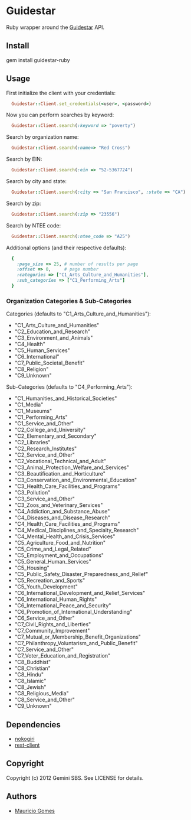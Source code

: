 # Guidestar

Ruby wrapper around the [Guidestar](http://guidestar.org) API.

## Install

  gem install guidestar-ruby

## Usage

First initialize the client with your credentials:

```ruby
  Guidestar::Client.set_credentials(<user>, <password>)
```

Now you can perform searches by keyword:

```ruby
  Guidestar::Client.search(:keyword => "poverty")
```

Search by organization name:

```ruby
  Guidestar::Client.search(:name=> "Red Cross")
```

Search by EIN:

```ruby
  Guidestar::Client.search(:ein => "52-5367724")
```

Search by city and state:

```ruby
  Guidestar::Client.search(:city => "San Francisco", :state => "CA")
```

Search by zip:

```ruby
  Guidestar::Client.search(:zip => "23556")
```

Search by NTEE code:

```ruby
  Guidestar::Client.search(:ntee_code => "A25")
```

Additional options (and their respective defaults):

```ruby
  {
    :page_size => 25, # number of results per page
    :offset => 0,     # page number
    :categories => ["C1_Arts_Culture_and_Humanities"],
    :sub_categories => ["C1_Performing_Arts"]
  }
```

### Organization Categories & Sub-Categories

Categories (defaults to "C1_Arts_Culture_and_Humanities"):

* "C1_Arts_Culture_and_Humanities"
* "C2_Education_and_Research"
* "C3_Environment_and_Animals"
* "C4_Health"
* "C5_Human_Services"
* "C6_International"
* "C7_Public_Societal_Benefit"
* "C8_Religion"
* "C9_Unknown"

Sub-Categories (defaults to "C4_Performing_Arts"):

* "C1_Humanities_and_Historical_Societies"
* "C1_Media"
* "C1_Museums"
* "C1_Performing_Arts"
* "C1_Service_and_Other"
* "C2_College_and_University"
* "C2_Elementary_and_Secondary"
* "C2_Libraries"
* "C2_Research_Institutes"
* "C2_Service_and_Other"
* "C2_Vocational_Technical_and_Adult"
* "C3_Animal_Protection_Welfare_and_Services"
* "C3_Beautification_and_Horticulture"
* "C3_Conservation_and_Environmental_Education"
* "C3_Health_Care_Facilities_and_Programs"
* "C3_Pollution"
* "C3_Service_and_Other"
* "C3_Zoos_and_Veterinary_Services"
* "C4_Addiction_and_Substance_Abuse"
* "C4_Diseases_and_Disease_Research"
* "C4_Health_Care_Facilities_and_Programs"
* "C4_Medical_Disciplines_and_Specialty_Research"
* "C4_Mental_Health_and_Crisis_Services"
* "C5_Agriculture_Food_and_Nutrition"
* "C5_Crime_and_Legal_Related"
* "C5_Employment_and_Occupations"
* "C5_General_Human_Services"
* "C5_Housing"
* "C5_Public_Safety_Disaster_Preparedness_and_Relief"
* "C5_Recreation_and_Sports"
* "C5_Youth_Development"
* "C6_International_Development_and_Relief_Services"
* "C6_International_Human_Rights"
* "C6_International_Peace_and_Security"
* "C6_Promotion_of_International_Understanding"
* "C6_Service_and_Other"
* "C7_Civil_Rights_and_Liberties"
* "C7_Community_Improvement"
* "C7_Mutual_or_Membership_Benefit_Organizations"
* "C7_Philanthropy_Voluntarism_and_Public_Benefit"
* "C7_Service_and_Other"
* "C7_Voter_Education_and_Registration"
* "C8_Buddhist"
* "C8_Christian"
* "C8_Hindu"
* "C8_Islamic"
* "C8_Jewish"
* "C8_Religious_Media"
* "C8_Service_and_Other"
* "C9_Unknown"

## Dependencies

* [nokogiri](http://github.com/tenderlove/nokogiri)
* [rest-client](http://github.com/archiloque/rest-client)

## Copyright

Copyright (c) 2012 Gemini SBS. See LICENSE for details.

## Authors

* [Mauricio Gomes](http://github.com/mgomes)
